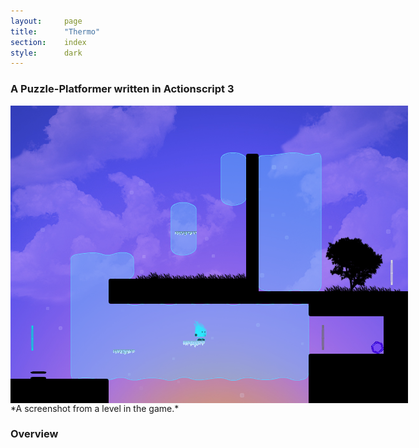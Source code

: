 ```yaml
---
layout:     page
title:      "Thermo"
section:	index
style:		dark
---
```


### A Puzzle-Platformer written in Actionscript 3 ###

<img src="../images/thermo.png" alt="A screenshot from the game" style="max-width:640px;" align="middle">
*A screenshot from a level in the game.*

### Overview ###
